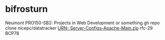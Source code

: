 # bifrosturn
Neumont PRO150-SB2: Projects in Web Development or something
gh repo clone nicepc/datatracker
[URN- Server-Configs-Apache-Main.zip](https://github.com/nicepc/bifrosturn/files/10922830/URN-.Server-Configs-Apache-Main.zip)
rfc-29
BCP78
